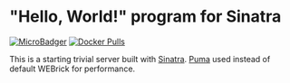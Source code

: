 # "Hello, World!" program for Sinatra

[![MicroBadger](https://images.microbadger.com/badges/image/franklinyu/sinatra-hello.svg)](https://microbadger.com/images/franklinyu/sinatra-hello "Get your own image badge on microbadger.com")
[![Docker Pulls](https://img.shields.io/docker/pulls/franklinyu/sinatra-hello.svg)](https://hub.docker.com/r/franklinyu/sinatra-hello)

This is a starting trivial server built with [Sinatra][]. [Puma][] used instead
of default WEBrick for performance.

[Sinatra]: http://www.sinatrarb.com/
[Puma]: http://puma.io/
